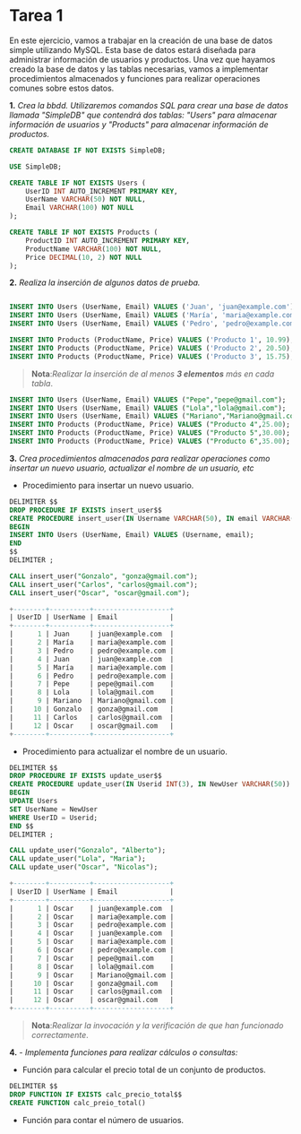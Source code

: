 # Tarea 1

En este ejercicio, vamos a trabajar en la creación de una base de datos simple utilizando MySQL. Esta base de datos estará diseñada para administrar información de usuarios y productos. Una vez que hayamos creado la base de datos y las tablas necesarias, vamos a implementar procedimientos almacenados y funciones para realizar operaciones comunes sobre estos datos.

**1.** *Crea la bbdd. Utilizaremos comandos SQL para crear una base de datos llamada "SimpleDB" que contendrá dos tablas: "Users" para almacenar información de usuarios y "Products" para almacenar información de productos.*

``` sql
CREATE DATABASE IF NOT EXISTS SimpleDB;

USE SimpleDB;

CREATE TABLE IF NOT EXISTS Users (
    UserID INT AUTO_INCREMENT PRIMARY KEY,
    UserName VARCHAR(50) NOT NULL,
    Email VARCHAR(100) NOT NULL
);

CREATE TABLE IF NOT EXISTS Products (
    ProductID INT AUTO_INCREMENT PRIMARY KEY,
    ProductName VARCHAR(100) NOT NULL,
    Price DECIMAL(10, 2) NOT NULL
);
```

**2.** *Realiza la inserción de algunos datos de prueba.*

``` sql

INSERT INTO Users (UserName, Email) VALUES ('Juan', 'juan@example.com');
INSERT INTO Users (UserName, Email) VALUES ('María', 'maria@example.com');
INSERT INTO Users (UserName, Email) VALUES ('Pedro', 'pedro@example.com');

INSERT INTO Products (ProductName, Price) VALUES ('Producto 1', 10.99);
INSERT INTO Products (ProductName, Price) VALUES ('Producto 2', 20.50);
INSERT INTO Products (ProductName, Price) VALUES ('Producto 3', 15.75);
```

>__Nota__:_Realizar la inserción de al menos_ ___3 elementos___ _más en cada tabla_.


``` sql
INSERT INTO Users (UserName, Email) VALUES ("Pepe","pepe@gmail.com");
INSERT INTO Users (UserName, Email) VALUES ("Lola","lola@gmail.com");
INSERT INTO Users (UserName, Email) VALUES ("Mariano","Mariano@gmail.com");
INSERT INTO Products (ProductName, Price) VALUES ("Producto 4",25.00);
INSERT INTO Products (ProductName, Price) VALUES ("Producto 5",30.00);
INSERT INTO Products (ProductName, Price) VALUES ("Producto 6",35.00);
``` 

**3.** *Crea procedimientos almacenados para realizar operaciones como insertar un nuevo usuario, actualizar el nombre de un usuario, etc*

- Procedimiento para insertar un nuevo usuario.

``` sql
DELIMITER $$
DROP PROCEDURE IF EXISTS insert_user$$
CREATE PROCEDURE insert_user(IN Username VARCHAR(50), IN email VARCHAR(50))
BEGIN
INSERT INTO Users (UserName, Email) VALUES (Username, email);
END
$$
DELIMITER ;
```

``` sql
CALL insert_user("Gonzalo", "gonza@gmail.com");
CALL insert_user("Carlos", "carlos@gmail.com");
CALL insert_user("Oscar", "oscar@gmail.com");
```

``` sql
+--------+----------+-------------------+
| UserID | UserName | Email             |
+--------+----------+-------------------+
|      1 | Juan     | juan@example.com  |
|      2 | María    | maria@example.com |
|      3 | Pedro    | pedro@example.com |
|      4 | Juan     | juan@example.com  |
|      5 | María    | maria@example.com |
|      6 | Pedro    | pedro@example.com |
|      7 | Pepe     | pepe@gmail.com    |
|      8 | Lola     | lola@gmail.com    |
|      9 | Mariano  | Mariano@gmail.com |
|     10 | Gonzalo  | gonza@gmail.com   |
|     11 | Carlos   | carlos@gmail.com  |
|     12 | Oscar    | oscar@gmail.com   |
+--------+----------+-------------------+
```

- Procedimiento para actualizar el nombre de un usuario.

``` sql
DELIMITER $$
DROP PROCEDURE IF EXISTS update_user$$
CREATE PROCEDURE update_user(IN Userid INT(3), IN NewUser VARCHAR(50))
BEGIN
UPDATE Users
SET UserName = NewUser
WHERE UserID = Userid;
END $$
DELIMITER ;
```

``` sql
CALL update_user("Gonzalo", "Alberto");
CALL update_user("Lola", "Maria");
CALL update_user("Oscar", "Nicolas");
```

``` sql
+--------+----------+-------------------+
| UserID | UserName | Email             |
+--------+----------+-------------------+
|      1 | Oscar    | juan@example.com  |
|      2 | Oscar    | maria@example.com |
|      3 | Oscar    | pedro@example.com |
|      4 | Oscar    | juan@example.com  |
|      5 | Oscar    | maria@example.com |
|      6 | Oscar    | pedro@example.com |
|      7 | Oscar    | pepe@gmail.com    |
|      8 | Oscar    | lola@gmail.com    |
|      9 | Oscar    | Mariano@gmail.com |
|     10 | Oscar    | gonza@gmail.com   |
|     11 | Oscar    | carlos@gmail.com  |
|     12 | Oscar    | oscar@gmail.com   |
+--------+----------+-------------------+
```

>__Nota__:_Realizar la invocación y la verificación de que han funcionado correctamente_.

**4.** - *Implementa funciones para realizar cálculos o consultas:*

- Función para calcular el precio total de un conjunto de productos.

``` sql
DELIMITER $$
DROP FUNCTION IF EXISTS calc_precio_total$$
CREATE FUNCTION calc_preio_total()
```

- Función para contar el número de usuarios.
